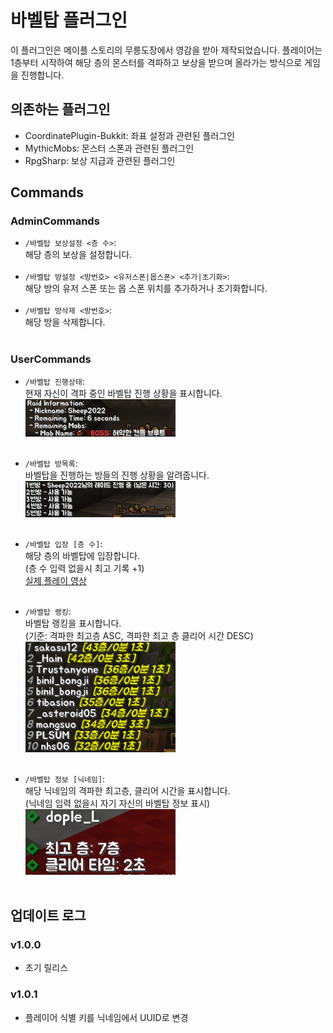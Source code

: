 # 바벨탑 플러그인

이 플러그인은 메이플 스토리의 무릉도장에서 영감을 받아 제작되었습니다. 플레이어는 1층부터 시작하여 해당 층의 몬스터를 격파하고 보상을 받으며 올라가는 방식으로 게임을 진행합니다.

## 의존하는 플러그인

- CoordinatePlugin-Bukkit: 좌표 설정과 관련된 플러그인<br>
- MythicMobs: 몬스터 스폰과 관련된 플러그인<br>
- RpgSharp: 보상 지급과 관련된 플러그인<br>

## Commands

### AdminCommands

- `/바벨탑 보상설정 <층 수>`: <br>
  해당 층의 보상을 설정합니다. <br>
  <br>
- `/바벨탑 방설정 <방번호> <유저스폰|몹스폰> <추가|초기화>`: <br>
  해당 방의 유저 스폰 또는 몹 스폰 위치를 추가하거나 초기화합니다. <br>
  <br>
- `/바벨탑 방삭제 <방번호>`: <br>
  해당 방을 삭제합니다. <br>
  <br>

### UserCommands

- `/바벨탑 진행상태`: <br>
  현재 자신이 격파 중인 바벨탑 진행 상황을 표시합니다.  <br>
  <img src="./imgs/진행상태.png" alt="바벨탑 진행상태" width="50%"><br>
  <br>
- `/바벨탑 방목록`: <br>
  바벨탑을 진행하는 방들의 진행 상황을 알려줍니다.  <br>
  <img src="./imgs/방목록.png" alt="바벨탑 방목록" width="50%"><br>
  <br>
- `/바벨탑 입장 [층 수]`: <br>
  해당 층의 바벨탑에 입장합니다.  <br>
  (층 수 입력 없을시 최고 기록 +1)  <br>
  [실제 플레이 영상](https://youtu.be/HiRO_va2uuU)<br>
  <br>
- `/바벨탑 랭킹`: <br>
  바벨탑 랭킹을 표시합니다.  <br>
  (기준: 격파한 최고층 ASC, 격파한 최고 층 클리어 시간 DESC)  <br>
  <img src="./imgs/랭킹.png" alt="바벨탑 랭킹" width="50%"><br>
  <br>

- `/바벨탑 정보 [닉네임]`: <br>
  해당 닉네임의 격파한 최고층, 클리어 시간을 표시합니다.  <br>
  (닉네임 입력 없을시 자기 자신의 바벨탑 정보 표시)  <br>
  <img src="./imgs/정보.png" alt="바벨탑 정보 [닉네임]" width="50%"><br>
  <br>
## 업데이트 로그

### v1.0.0

- 초기 릴리스

### v1.0.1

- 플레이어 식별 키를 닉네임에서 UUID로 변경
